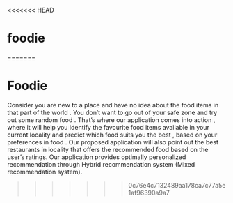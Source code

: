 <<<<<<< HEAD
# foodie
=======
# Foodie
Consider  you  are  new  to  a  place  and  have  no  idea  about  the  food items  in  that  part  of  the  world . You  don’t  want  to  go  out  of  your  safe zone  and  try  out  some  random  food . That’s  where  our  application  comes into  action ,  where  it will  help  you  identify  the  favourite  food  items available  in  your  current  locality  and  predict  which  food  suits  you  the best , based  on  your  preferences  in  food . Our  proposed  application  will also  point  out  the  best  restaurants  in  locality  that  offers  the  recommended food based on the user’s ratings. Our application provides optimally personalized  recommendation  through  Hybrid recommendation system (Mixed recommendation system).
>>>>>>> 0c76e4c7132489aa178ca7c77a5e1af96390a9a7
